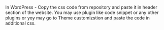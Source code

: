 In WordPress - Copy the css code from repository and paste it in header section of the website. You may use plugin like code snippet or any other plugins or yoy may go to Theme customizstion and paste the code in additional css.
